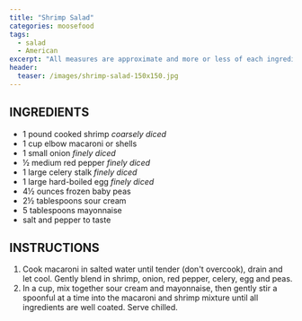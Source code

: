 ```yaml
---
title: "Shrimp Salad"
categories: moosefood
tags: 
  - salad
  - American
excerpt: "All measures are approximate and more or less of each ingredient can be used as desired. Cooked salmon fillet, canned tuna or diced chicken or turkey may be substituted for shrimp."
header:
  teaser: /images/shrimp-salad-150x150.jpg
---
```


## INGREDIENTS
* 1 pound cooked shrimp *coarsely diced*
* 1 cup elbow macaroni or shells
* 1 small onion *finely diced*
* ½ medium red pepper *finely diced*
* 1 large celery stalk *finely diced*
* 1 large hard-boiled egg *finely diced*
* 4½ ounces frozen baby peas
* 2½ tablespoons sour cream
* 5 tablespoons mayonnaise
* salt and pepper to taste

## INSTRUCTIONS
1. Cook macaroni in salted water until tender (don't overcook), drain and let cool. Gently blend in shrimp, onion, red pepper, celery, egg and peas.
2. In a cup, mix together sour cream and mayonnaise, then gently stir a spoonful at a time into the macaroni and shrimp mixture until all ingredients are well coated. Serve chilled.
